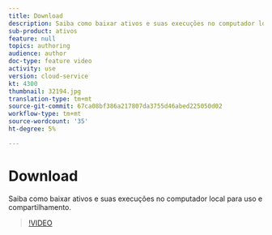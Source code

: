 ```yaml
---
title: Download
description: Saiba como baixar ativos e suas execuções no computador local para uso e compartilhamento.
sub-product: ativos
feature: null
topics: authoring
audience: author
doc-type: feature video
activity: use
version: cloud-service
kt: 4300
thumbnail: 32194.jpg
translation-type: tm+mt
source-git-commit: 67ca08bf386a217807da3755d46abed225050d02
workflow-type: tm+mt
source-wordcount: '35'
ht-degree: 5%

---
```



# Download

Saiba como baixar ativos e suas execuções no computador local para uso e compartilhamento.

>[!VIDEO](https://video.tv.adobe.com/v/35090/?quality=12&learn=on&hidetitle=true)
